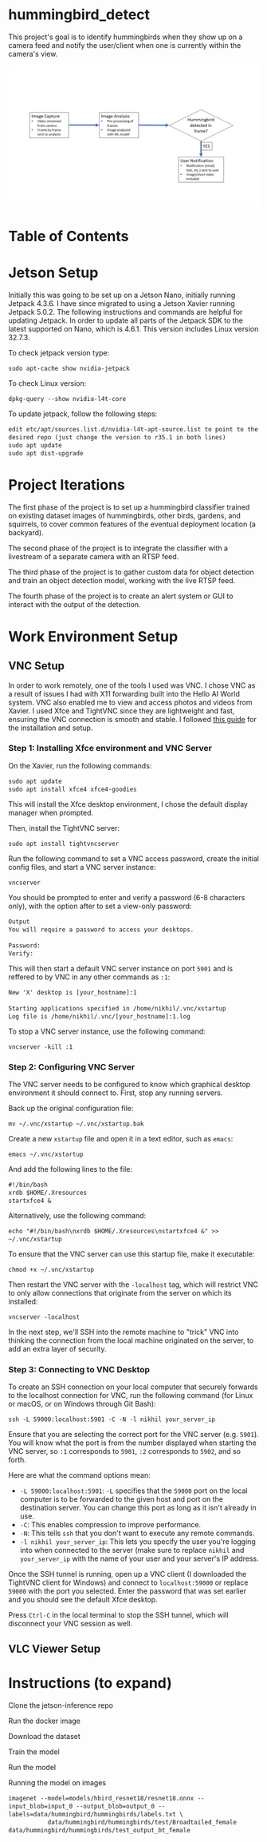 # hummingbird_detect

This project's goal is to identify hummingbirds when they show up on a camera feed and notify the user/client when one is currently within the camera's view.

![Screenshot](HummingbirdDetectorBlock.jpg)

# Table of Contents

# Jetson Setup

Initially this was going to be set up on a Jetson Nano, initially running Jetpack 4.3.6. I have since migrated to using a Jetson Xavier running Jetpack 5.0.2. The following instructions and commands are helpful for updating Jetpack.
In order to update all parts of the Jetpack SDK to the latest supported on Nano, which is 4.6.1. This version includes Linux version 32.7.3.

To check jetpack version type:
```
sudo apt-cache show nvidia-jetpack
```

To check Linux version:
```
dpkg-query --show nvidia-l4t-core
```

To update jetpack, follow the following steps:
```
edit etc/apt/sources.list.d/nvidia-l4t-apt-source.list to point to the desired repo (just change the version to r35.1 in both lines)
sudo apt update
sudo apt dist-upgrade
```

# Project Iterations

The first phase of the project is to set up a hummingbird classifier trained on existing dataset images of hummingbirds, other birds, gardens, and squirrels, to cover common features of the eventual deployment location (a backyard).

The second phase of the project is to integrate the classifier with a livestream of a separate camera with an RTSP feed.

The third phase of the project is to gather custom data for object detection and train an object detection model, working with the live RTSP feed.

The fourth phase of the project is to create an alert system or GUI to interact with the output of the detection.

# Work Environment Setup
## VNC Setup
In order to work remotely, one of the tools I used was VNC. I chose VNC as a result of issues I had with X11 forwarding built into the Hello AI World system. VNC also enabled me to view and access photos and videos from Xavier. I used Xfce and TightVNC since they are lightweight and fast, ensuring the VNC connection is smooth and stable. I followed [this guide](https://www.digitalocean.com/community/tutorials/how-to-install-and-configure-vnc-on-ubuntu-20-04) for the installation and setup.

### Step 1: Installing Xfce environment and VNC Server
On the Xavier, run the following commands:
```
sudo apt update
sudo apt install xfce4 xfce4-goodies
```
This will install the Xfce desktop environment, I chose the default display manager when prompted.

Then, install the TightVNC server:
```
sudo apt install tightvncserver
```
Run the following command to set a VNC access password, create the initial config files, and start a VNC server instance:
```
vncserver
```
You should be prompted to enter and verify a password (6-8 characters only), with the option after to set a view-only password:
```
Output
You will require a password to access your desktops.

Password:
Verify:
```
This will then start a default VNC server instance on port `5901` and is reffered to by VNC in any other commands as `:1`:
```
New 'X' desktop is [your_hostname]:1

Starting applications specified in /home/nikhil/.vnc/xstartup
Log file is /home/nikhil/.vnc/[your_hostname]:1.log
```
To stop a VNC server instance, use the following command:
```
vncserver -kill :1
```

### Step 2: Configuring VNC Server
The VNC server needs to be configured to know which graphical desktop environment it should connect to. First, stop any running servers.

Back up the original configuration file:
```
mv ~/.vnc/xstartup ~/.vnc/xstartup.bak
```
Create a new `xstartup` file and open it in a text editor, such as `emacs`:
```
emacs ~/.vnc/xstartup
```
And add the following lines to the file:
```
#!/bin/bash
xrdb $HOME/.Xresources
startxfce4 &
```
Alternatively, use the following command:
```
echo "#!/bin/bash\nxrdb $HOME/.Xresources\nstartxfce4 &" >> ~/.vnc/xstartup
```
To ensure that the VNC server can use this startup file, make it executable:
```
chmod +x ~/.vnc/xstartup
```
Then restart the VNC server with the `-localhost` tag, which will restrict VNC to only allow connections that originate from the server on which its installed:
```
vncserver -localhost
```
In the next step, we'll SSH into the remote machine to "trick" VNC into thinking the connection from the local machine originated on the server, to add an extra layer of security.

### Step 3: Connecting to VNC Desktop
To create an SSH connection on your local computer that securely forwards to the localhost connection for VNC, run the following command (for Linux or macOS, or on Windows through Git Bash):
```
ssh -L 59000:localhost:5901 -C -N -l nikhil your_server_ip
```
Ensure that you are selecting the correct port for the VNC server (e.g. `5901`). You will know what the port is from the number displayed when starting the VNC server, so `:1` corresponds to `5901`, `:2` corresponds to `5902`, and so forth.

Here are what the command options mean:
* `-L 59000:localhost:5901`: `-L` specifies that the `59000` port on the local computer is to be forwarded to the given host and port on the destination server. You can change this port as long as it isn't already in use.
* `-C`: This enables compression to improve performance.
* `-N`: This tells `ssh` that you don't want to execute any remote commands.
* `-l nikhil your_server_ip`: This lets you specify the user you're logging into when connected to the server (make sure to replace `nikhil` and `your_server_ip` with the name of your user and your server's IP address.

Once the SSH tunnel is running, open up a VNC client (I downloaded the TightVNC client for Windows) and connect to `localhost:59000` or replace `59000` with the port you selected. Enter the password that was set earlier and you should see the default Xfce desktop.

Press `Ctrl-C` in the local terminal to stop the SSH tunnel, which will disconnect your VNC session as well.


## VLC Viewer Setup

# Instructions (to expand)

Clone the jetson-inference repo

Run the docker image

Download the dataset

Train the model

Run the model

Running the model on images
```
imagenet --model=models/hbird_resnet18/resnet18.onnx --input_blob=input_0 --output_blob=output_0 --labels=data/hummingbird/hummingbirds/labels.txt \
           data/hummingbird/hummingbirds/test/Broadtailed_female data/hummingbird/hummingbirds/test_output_bt_female
```
